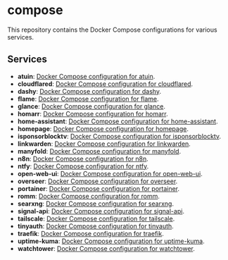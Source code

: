 # compose

This repository contains the Docker Compose configurations for various services.

## Services

- **atuin**: [Docker Compose configuration for atuin](./atuin/compose.yml).
- **cloudflared**: [Docker Compose configuration for cloudflared](./cloudflared/compose.yml).
- **dashy**: [Docker Compose configuration for dashy](./dashy/compose.yml).
- **flame**: [Docker Compose configuration for flame](./flame/compose.yml).
- **glance**: [Docker Compose configuration for glance](./glance/compose.yml).
- **homarr**: [Docker Compose configuration for homarr](./homarr/compose.yml).
- **home-assistant**: [Docker Compose configuration for home-assistant](./home-assistant/compose.yml).
- **homepage**: [Docker Compose configuration for homepage](./homepage/compose.yml).
- **isponsorblocktv**: [Docker Compose configuration for isponsorblocktv](./isponsorblocktv/compose.yml).
- **linkwarden**: [Docker Compose configuration for linkwarden](./linkwarden/compose.yml).
- **manyfold**: [Docker Compose configuration for manyfold](./manyfold/compose.yml).
- **n8n**: [Docker Compose configuration for n8n](./n8n/compose.yml).
- **ntfy**: [Docker Compose configuration for ntfy](./ntfy/compose.yml).
- **open-web-ui**: [Docker Compose configuration for open-web-ui](./open-web-ui/compose.yml).
- **overseer**: [Docker Compose configuration for overseer](./overseer/compose.yml).
- **portainer**: [Docker Compose configuration for portainer](./portainer/compose.yml).
- **romm**: [Docker Compose configuration for romm](./romm/compose.yml).
- **searxng**: [Docker Compose configuration for searxng](./searxng/compose.yml).
- **signal-api**: [Docker Compose configuration for signal-api](./signal-api/compose.yml).
- **tailscale**: [Docker Compose configuration for tailscale](./tailscale/compose.yml).
- **tinyauth**: [Docker Compose configuration for tinyauth](./tinyauth/compose.yml).
- **traefik**: [Docker Compose configuration for traefik](./traefik/compose.yml).
- **uptime-kuma**: [Docker Compose configuration for uptime-kuma](./uptime-kuma/compose.yml).
- **watchtower**: [Docker Compose configuration for watchtower](./watchtower/compose.yml).
